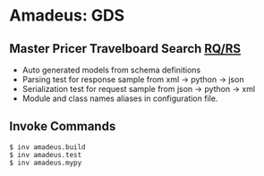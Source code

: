 # Amadeus: GDS

## Master Pricer Travelboard Search [RQ/RS](https://servicehub.amadeus.com/c/portal/view-solution/859706/en_US/amadeus-master-pricer-product-overview)

- Auto generated models from schema definitions
- Parsing test for response sample from xml -> python -> json
- Serialization test for request sample from json -> python -> xml
- Module and class names aliases in configuration file.

## Invoke Commands

```console
$ inv amadeus.build
$ inv amadeus.test
$ inv amadeus.mypy
```

